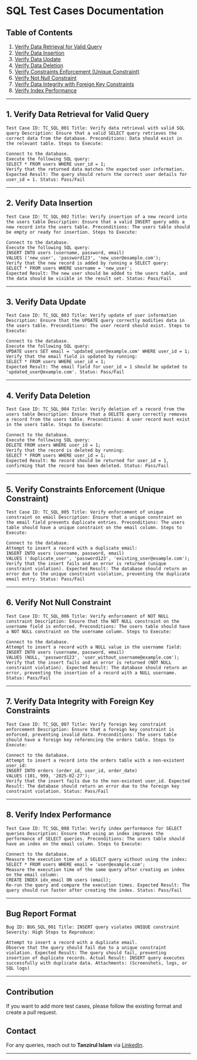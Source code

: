 # SQL Test Cases Documentation

## Table of Contents
1. [Verify Data Retrieval for Valid Query](#verify-data-retrieval-for-valid-query)
2. [Verify Data Insertion](#verify-data-insertion)
3. [Verify Data Update](#verify-data-update)
4. [Verify Data Deletion](#verify-data-deletion)
5. [Verify Constraints Enforcement (Unique Constraint)](#verify-constraints-enforcement-unique-constraint)
6. [Verify Not Null Constraint](#verify-not-null-constraint)
7. [Verify Data Integrity with Foreign Key Constraints](#verify-data-integrity-with-foreign-key-constraints)
8. [Verify Index Performance](#verify-index-performance)

---

## **1. Verify Data Retrieval for Valid Query**
```
Test Case ID: TC_SQL_001 Title: Verify data retrieval with valid SQL query Description: Ensure that a valid SELECT query retrieves the correct data from the database. Preconditions: Data should exist in the relevant table. Steps to Execute:

Connect to the database.
Execute the following SQL query:
SELECT * FROM users WHERE user_id = 1;
Verify that the returned data matches the expected user information. Expected Result: The query should return the correct user details for user_id = 1. Status: Pass/Fail
```
---

## **2. Verify Data Insertion**
```
Test Case ID: TC_SQL_002 Title: Verify insertion of a new record into the users table Description: Ensure that a valid INSERT query adds a new record into the users table. Preconditions: The users table should be empty or ready for insertion. Steps to Execute:

Connect to the database.
Execute the following SQL query:
INSERT INTO users (username, password, email) 
VALUES ('new_user', 'password123', 'new_user@example.com');
Verify that the new record is added by running a SELECT query:
SELECT * FROM users WHERE username = 'new_user';
Expected Result: The new user should be added to the users table, and the data should be visible in the result set. Status: Pass/Fail

```
---

## **3. Verify Data Update**
```
Test Case ID: TC_SQL_003 Title: Verify update of user information Description: Ensure that the UPDATE query correctly modifies data in the users table. Preconditions: The user record should exist. Steps to Execute:

Connect to the database.
Execute the following SQL query:
UPDATE users SET email = 'updated_user@example.com' WHERE user_id = 1;
Verify that the email field is updated by running:
SELECT * FROM users WHERE user_id = 1;
Expected Result: The email field for user_id = 1 should be updated to 'updated_user@example.com'. Status: Pass/Fail

```
---

## **4. Verify Data Deletion**
```
Test Case ID: TC_SQL_004 Title: Verify deletion of a record from the users table Description: Ensure that a DELETE query correctly removes a record from the users table. Preconditions: A user record must exist in the users table. Steps to Execute:

Connect to the database.
Execute the following SQL query:
DELETE FROM users WHERE user_id = 1;
Verify that the record is deleted by running:
SELECT * FROM users WHERE user_id = 1;
Expected Result: No record should be returned for user_id = 1, confirming that the record has been deleted. Status: Pass/Fail

```
---

## **5. Verify Constraints Enforcement (Unique Constraint)**
```
Test Case ID: TC_SQL_005 Title: Verify enforcement of unique constraint on email Description: Ensure that a unique constraint on the email field prevents duplicate entries. Preconditions: The users table should have a unique constraint on the email column. Steps to Execute:

Connect to the database.
Attempt to insert a record with a duplicate email:
INSERT INTO users (username, password, email) 
VALUES ('duplicate_user', 'password123', 'existing_user@example.com');
Verify that the insert fails and an error is returned (unique constraint violation). Expected Result: The database should return an error due to the unique constraint violation, preventing the duplicate email entry. Status: Pass/Fail
```
---

## **6. Verify Not Null Constraint**
```
Test Case ID: TC_SQL_006 Title: Verify enforcement of NOT NULL constraint Description: Ensure that the NOT NULL constraint on the username field is enforced. Preconditions: The users table should have a NOT NULL constraint on the username column. Steps to Execute:

Connect to the database.
Attempt to insert a record with a NULL value in the username field:
INSERT INTO users (username, password, email) 
VALUES (NULL, 'password123', 'user_without_username@example.com');
Verify that the insert fails and an error is returned (NOT NULL constraint violation). Expected Result: The database should return an error, preventing the insertion of a record with a NULL username. Status: Pass/Fail
```
---

## **7. Verify Data Integrity with Foreign Key Constraints**
```
Test Case ID: TC_SQL_007 Title: Verify foreign key constraint enforcement Description: Ensure that a foreign key constraint is enforced, preventing invalid data. Preconditions: The users table should have a foreign key referencing the orders table. Steps to Execute:

Connect to the database.
Attempt to insert a record into the orders table with a non-existent user_id:
INSERT INTO orders (order_id, user_id, order_date)
VALUES (101, 999, '2025-02-27');
Verify that the insert fails due to the non-existent user_id. Expected Result: The database should return an error due to the foreign key constraint violation. Status: Pass/Fail
```
---

## **8. Verify Index Performance**
```
Test Case ID: TC_SQL_008 Title: Verify index performance for SELECT queries Description: Ensure that using an index improves the performance of SELECT queries. Preconditions: The users table should have an index on the email column. Steps to Execute:

Connect to the database.
Measure the execution time of a SELECT query without using the index:
SELECT * FROM users WHERE email = 'user@example.com';
Measure the execution time of the same query after creating an index on the email column:
CREATE INDEX idx_email ON users (email);
Re-run the query and compare the execution times. Expected Result: The query should run faster after creating the index. Status: Pass/Fail
```
---

## Bug Report Format
```
Bug ID: BUG_SQL_001 Title: INSERT query violates UNIQUE constraint Severity: High Steps to Reproduce:

Attempt to insert a record with a duplicate email.
Observe that the query should fail due to a unique constraint violation. Expected Result: The query should fail, preventing insertion of duplicate records. Actual Result: INSERT query executes successfully with duplicate data. Attachments: (Screenshots, logs, or SQL logs)
```
---

## Contribution
If you want to add more test cases, please follow the existing format and create a pull request.

## Contact
For any queries, reach out to **Tanzirul Islam** via [LinkedIn](https://LinkedIn.com/in/tanzirulshafin).

---
